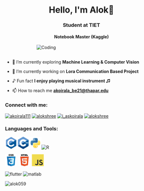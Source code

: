 
<h1 align="center">Hello, I'm Alok👋</h1>
<h3 align="center">Student at TIET</h3>
<h4 align="center">Notebook Master (Kaggle)</h4>

<img align = "right" alt = "Coding" width ="400" src = "https://images.squarespace-cdn.com/content/v1/5769fc401b631bab1addb2ab/1541580611624-TE64QGKRJG8SWAIUS7NS/ke17ZwdGBToddI8pDm48kPoswlzjSVMM-SxOp7CV59BZw-zPPgdn4jUwVcJE1ZvWQUxwkmyExglNqGp0IvTJZamWLI2zvYWH8K3-s_4yszcp2ryTI0HqTOaaUohrI8PI6FXy8c9PWtBlqAVlUS5izpdcIXDZqDYvprRqZ29Pw0o/coding-freak.gif">

<br>
<br>

- 🌱 I’m currently exploring **Machine Learning & Computer Vision**

- 🔭 I’m currently working on **Lora Communication Based Project**

- ♪ Fun fact **I enjoy playing musical instrument ♫**

- 📫 How to reach me **akoirala_be21@thapar.edu**

<h3 align="left">Connect with me:</h3>
<p align="left">
<a href="https://kaggle.com/akoirala111" target="blank"><img align="center" src="https://raw.githubusercontent.com/rahuldkjain/github-profile-readme-generator/master/src/images/icons/Social/kaggle.svg" alt="akoirala111" height="30" width="40" /></a>
<a href="https://linkedin.com/in/alokshree" target="blank"><img align="center" src="https://raw.githubusercontent.com/rahuldkjain/github-profile-readme-generator/master/src/images/icons/Social/linked-in-alt.svg" alt="alokshree" height="30" width="40" /></a>
<a href="https://instagram.com/i_askoirala" target="blank"><img align="center" src="https://raw.githubusercontent.com/rahuldkjain/github-profile-readme-generator/master/src/images/icons/Social/instagram.svg" alt="i_askoirala" height="30" width="40" /></a>
<a href="https://www.leetcode.com/alokshree" target="blank"><img align="center" src="https://raw.githubusercontent.com/rahuldkjain/github-profile-readme-generator/master/src/images/icons/Social/leet-code.svg" alt="alokshree" height="30" width="40" /></a>
</p>

<h3 align="left">Languages and Tools:</h3>
<p align="left"><img src="https://raw.githubusercontent.com/devicons/devicon/master/icons/c/c-original.svg" alt="c" width="40" height="40"/><img src="https://raw.githubusercontent.com/devicons/devicon/master/icons/cplusplus/cplusplus-original.svg" alt="cplusplus" width="40" height="40"/><img src="https://raw.githubusercontent.com/devicons/devicon/master/icons/python/python-original.svg" alt="python" width="40" height="40"/><img src="https://www.r-project.org/Rlogo.png" alt="R" width="40" height="40"> 
 </p>
<p align="left"> <img src="https://raw.githubusercontent.com/devicons/devicon/master/icons/css3/css3-original-wordmark.svg" alt="css3" width="40" height="40"/> <img src="https://raw.githubusercontent.com/devicons/devicon/master/icons/html5/html5-original-wordmark.svg" alt="html5" width="40" height="40"/>  <img src="https://raw.githubusercontent.com/devicons/devicon/master/icons/javascript/javascript-original.svg" alt="javascript" width="40" height="40"/>  </p>
<p align="left"><img src="https://www.vectorlogo.zone/logos/flutterio/flutterio-icon.svg" alt="flutter" width="40" height="40"/> <img src="https://upload.wikimedia.org/wikipedia/commons/2/21/Matlab_Logo.png" alt="matlab" width="40" height="40"/>  </p>

<p><img align="center" src="https://github-readme-streak-stats.herokuapp.com/?user=alok059&" alt="alok059" /></p>

